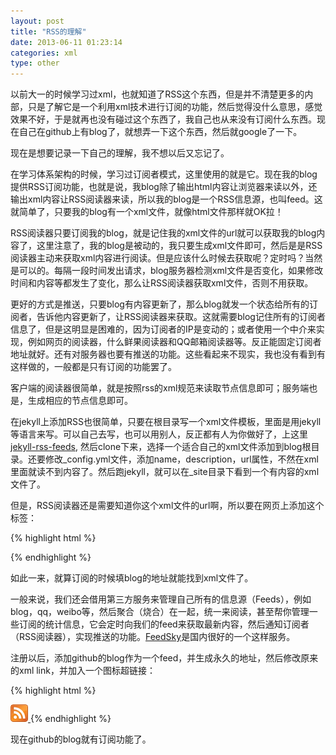 ```yaml
---
layout: post
title: "RSS的理解"
date: 2013-06-11 01:23:14
categories: xml
type: other
---
```


以前大一的时候学习过xml，也就知道了RSS这个东西，但是并不清楚更多的内部，只是了解它是一个利用xml技术进行订阅的功能，然后觉得没什么意思，感觉效果不好，于是就再也没有碰过这个东西了，我自己也从来没有订阅什么东西。现在自己在github上有blog了，就想弄一下这个东西，然后就google了一下。

现在是想要记录一下自己的理解，我不想以后又忘记了。

在学习体系架构的时候，学习过订阅者模式，这里使用的就是它。现在我的blog提供RSS订阅功能，也就是说，我blog除了输出html内容让浏览器来读以外，还输出xml内容让RSS阅读器来读，所以我的blog是一个RSS信息源，也叫feed。这就简单了，只要我的blog有一个xml文件，就像html文件那样就OK拉！

RSS阅读器只要订阅我的blog，就是记住我的xml文件的url就可以获取我的blog内容了，这里注意了，我的blog是被动的，我只要生成xml文件即可，然后是是RSS阅读器主动来获取xml内容进行阅读。但是应该什么时候去获取呢？定时吗？当然是可以的。每隔一段时间发出请求，blog服务器检测xml文件是否变化，如果修改时间和内容等都发生了变化，那么让RSS阅读器获取xml文件，否则不用获取。

更好的方式是推送，只要blog有内容更新了，那么blog就发一个状态给所有的订阅者，告诉他内容更新了，让RSS阅读器来获取。这就需要blog记住所有的订阅者信息了，但是这明显是困难的，因为订阅者的IP是变动的；或者使用一个中介来实现，例如网页的阅读器，什么鲜果阅读器和QQ邮箱阅读器等。反正能固定订阅者地址就好。还有对服务器也要有推送的功能。这些看起来不现实，我也没有看到有这样做的，一般都是只有订阅的功能罢了。

客户端的阅读器很简单，就是按照rss的xml规范来读取节点信息即可；服务端也是，生成相应的节点信息即可。

在jekyll上添加RSS也很简单，只要在根目录写一个xml文件模板，里面是用jekyll等语言来写。可以自己去写，也可以用别人，反正都有人为你做好了，上这里[jekyll-rss-feeds], 然后clone下来，选择一个适合自己的xml文件添加到blog根目录。还要修改_config.yml文件，添加name，description，url属性，不然在xml里面就读不到内容了。然后跑jekyll，就可以在_site目录下看到一个有内容的xml文件了。

但是，RSS阅读器还是需要知道你这个xml文件的url啊，所以要在网页上添加这个标签：

{% highlight html %}
<link rel="alternate" type="application/rss+xml" title="{{ site\.name }}" href="{{ site\.url }}/feed.xml">
{% endhighlight %}

如此一来，就算订阅的时候填blog的地址就能找到xml文件了。

一般来说，我们还会借用第三方服务来管理自己所有的信息源（Feeds），例如blog，qq，weibo等，然后聚合（烧合）在一起，统一来阅读，甚至帮你管理一些订阅的统计信息，它会定时向我们的feed来获取最新内容，然后通知订阅者（RSS阅读器），实现推送的功能。[FeedSky]是国内很好的一个这样服务。

注册以后，添加github的blog作为一个feed，并生成永久的地址，然后修改原来的xml link，并加入一个图标超链接：

{% highlight html %}
<link rel="alternate" type="application/atom+xml" title="{{ site.name }}" href="http://feed.feedsky.com/zhgeaits">
<a id="subscribe" href="http://feed.feedsky.com/zhgeaits">
	<img src="/image/rss.png" alt="Subscribe to RSS Feed" id="rsspic"/>
</a>
{% endhighlight %}

现在github的blog就有订阅功能了。

[jekyll-rss-feeds]: https://github.com/snaptortoise/jekyll-rss-feeds
[FeedSky]: www.feedsky.com
